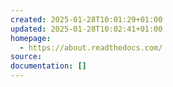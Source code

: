 ```yaml
---
created: 2025-01-28T10:01:29+01:00
updated: 2025-01-28T10:02:41+01:00
homepage:
  - https://about.readthedocs.com/
source: 
documentation: []
---
```

